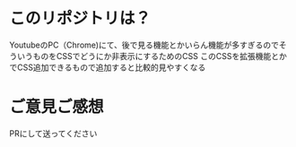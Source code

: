 # このリポジトリは？
YoutubeのPC（Chrome)にて、後で見る機能とかいらん機能が多すぎるのでそういうものをCSSでどうにか非表示にするためのCSS
このCSSを拡張機能とかでCSS追加できるもので追加すると比較的見やすくなる


# ご意見ご感想
PRにして送ってください
